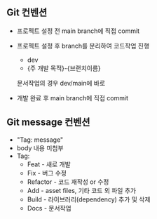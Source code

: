 
## Git 컨벤션
- 프로젝트 설정 전
main branch에 직접 commit

- 프로젝트 설정 후
branch를 분리하여 코드작업 진행
  - dev
  - {주 개발 목적}-{브랜치이름}

  문서작업의 경우 dev/main에 바로
- 개발 완료 후
main branch에 직접 commit

## Git message 컨벤션
- "Tag: message"
- body 내용 미첨부
- Tag:
  - Feat    - 새로 개발
  - Fix     - 버그 수정
  - Refactor - 코드 재작성 or 수정
  - Add - asset files, 기타 코드 외 파일 추가
  - Build - 라이브러리(dependency) 추가 및 삭제
  - Docs - 문서작업
